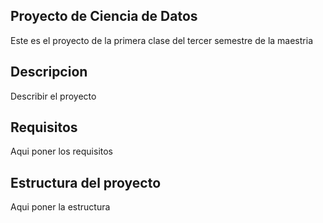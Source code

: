 ## Proyecto de Ciencia de Datos
Este es el proyecto de la primera clase del tercer semestre de la maestria

## Descripcion
Describir el proyecto

## Requisitos
Aqui poner los requisitos

## Estructura del proyecto
Aqui poner la estructura
 